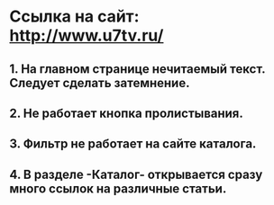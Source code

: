 # Ссылка на сайт: http://www.u7tv.ru/
## 1. На главном странице нечитаемый текст. Cледует сделать затемнение.
## 2. Не работает кнопка пролистывания.
## 3. Фильтр не работает на сайте каталога.
## 4. В разделе -Каталог- открывается сразу много ссылок на различные статьи.
